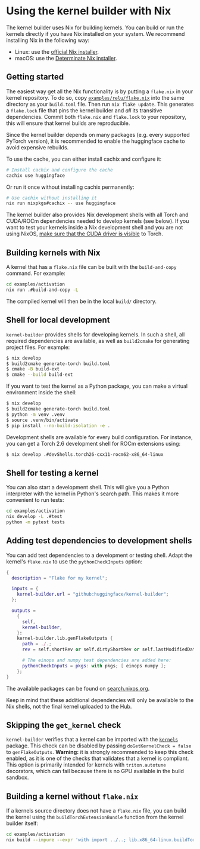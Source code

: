# Using the kernel builder with Nix

The kernel builder uses Nix for building kernels. You can build or
run the kernels directly if you have Nix installed on your system.
We recommend installing Nix in the following way:

- Linux: use the [official Nix installer](https://nixos.org/download/).
- macOS: use the [Determinate Nix installer](https://docs.determinate.systems/determinate-nix/).

## Getting started

The easiest way get all the Nix functionality is by putting a
`flake.nix` in your kernel repository. To do so, copy
[`examples/relu/flake.nix`](../examples/relu/flake.nix) into the
same directory as your `build.toml` file. Then run `nix flake update`.
This generates a `flake.lock` file that pins the kernel builder
and _all_ its transitive dependencies. Commit both `flake.nix`
and `flake.lock` to your repository, this will ensure that kernel
builds are reproducible.

Since the kernel builder depends on many packages (e.g. every supported
PyTorch version), it is recommended to enable the huggingface cache
to avoid expensive rebuilds.

To use the cache, you can either install cachix and configure it:

```bash
# Install cachix and configure the cache
cachix use huggingface
```

Or run it once without installing cachix permanently:

```bash
# Use cachix without installing it
nix run nixpkgs#cachix -- use huggingface
```

The kernel builder also provides Nix development shells with all Torch
and CUDA/ROCm dependencies needed to develop kernels (see below). If
you want to test your kernels inside a Nix development shell and you
are not using NixOS, [make sure that the CUDA driver is visible](https://danieldk.eu/Nix-CUDA-on-non-NixOS-systems#make-runopengl-driverlib-and-symlink-the-driver-library) to Torch.

## Building kernels with Nix

A kernel that has a `flake.nix` file can be built with the `build-and-copy`
command. For example:

```bash
cd examples/activation
nix run .#build-and-copy -L
```

The compiled kernel will then be in the local `build/` directory.

## Shell for local development

`kernel-builder` provides shells for developing kernels. In such a shell,
all required dependencies are available, as well as `build2cmake` for generating
project files. For example:

```bash
$ nix develop
$ build2cmake generate-torch build.toml
$ cmake -B build-ext
$ cmake --build build-ext
```

If you want to test the kernel as a Python package, you can make a virtual
environment inside the shell:

```bash
$ nix develop
$ build2cmake generate-torch build.toml
$ python -m venv .venv
$ source .venv/bin/activate
$ pip install --no-build-isolation -e .
```

Development shells are available for every build configuration. For
instance, you can get a Torch 2.6 development shell for ROCm extensions
using:

```bash
$ nix develop .#devShells.torch26-cxx11-rocm62-x86_64-linux
```

## Shell for testing a kernel

You can also start a development shell. This will give you a Python interpreter
with the kernel in Python's search path. This makes it more convenient to run
tests:

```bash
cd examples/activation
nix develop -L .#test
python -m pytest tests
```

## Adding test dependencies to development shells

You can add test dependencies to a development or testing shell. Adapt
the kernel's `flake.nix` to use the `pythonCheckInputs` option:

```nix
{
  description = "Flake for my kernel";

  inputs = {
    kernel-builder.url = "github:huggingface/kernel-builder";
  };

  outputs =
    {
      self,
      kernel-builder,
    }:
    kernel-builder.lib.genFlakeOutputs {
      path = ./.;
      rev = self.shortRev or self.dirtyShortRev or self.lastModifiedDate;

      # The einops and numpy test dependencies are added here:
      pythonCheckInputs = pkgs: with pkgs; [ einops numpy ];
    };
}
```

The available packages can be found on [search.nixos.org](https://search.nixos.org/packages?channel=25.05&query=python312Packages).

Keep in mind that these additional dependencies will only be available to
the Nix shells, not the final kernel uploaded to the Hub.

## Skipping the `get_kernel` check

`kernel-builder` verifies that a kernel can be
imported with the [`kernels`](https://github.com/huggingface/kernels)
package. This check can be disabled by passing `doGetKernelCheck = false`
to `genFlakeOutputs`. **Warning:** it is strongly recommended to keep
this check enabled, as it is one of the checks that validates that a kernel
is compliant. This option is primarily intended for kernels with
`triton.autotune` decorators, which can fail because there is no GPU available
in the build sandbox.

## Building a kernel without `flake.nix`

If a kernels source directory does not have a `flake.nix` file, you can build the
kernel using the `buildTorchExtensionBundle` function from the kernel builder
itself:

```bash
cd examples/activation
nix build --impure --expr 'with import ../..; lib.x86_64-linux.buildTorchExtensionBundle ./.' -L
```
